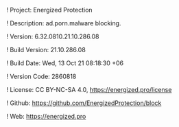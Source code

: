 ! Project: Energized Protection

! Description: ad.porn.malware blocking.

! Version: 6.32.0810.21.10.286.08

! Build Version: 21.10.286.08

! Build Date: Wed, 13 Oct 21 08:18:30 +06

! Version Code: 2860818

! License: CC BY-NC-SA 4.0, https://energized.pro/license

! Github: https://github.com/EnergizedProtection/block

! Web: https://energized.pro
